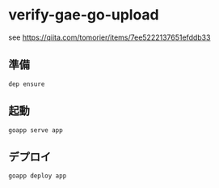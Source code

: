 # verify-gae-go-upload

see https://qiita.com/tomorier/items/7ee5222137651efddb33

## 準備
```
dep ensure
```

## 起動
```
goapp serve app
```

## デプロイ
```
goapp deploy app
```
